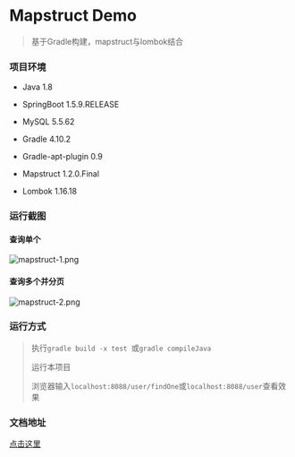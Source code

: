 # Mapstruct Demo

> 基于Gradle构建，mapstruct与lombok结合

### 项目环境

+ Java 1.8

+ SpringBoot 1.5.9.RELEASE
+ MySQL 5.5.62
+ Gradle 4.10.2
+ Gradle-apt-plugin 0.9
+ Mapstruct  1.2.0.Final
+ Lombok 1.16.18



### 运行截图

#### 查询单个

![mapstruct-1.png](https://i.loli.net/2018/12/31/5c2a22c47b1ea.png)

#### 查询多个并分页

![mapstruct-2.png](https://i.loli.net/2018/12/31/5c2a23054fe19.png)

### 运行方式

> 执行`gradle build -x test `或`gradle compileJava`
>
> 运行本项目
>
> 浏览器输入`localhost:8088/user/findOne`或`localhost:8088/user`查看效果

### 文档地址
<a href="https://www.chensubao.com/article/35081.html" target="_blank">点击这里</a>